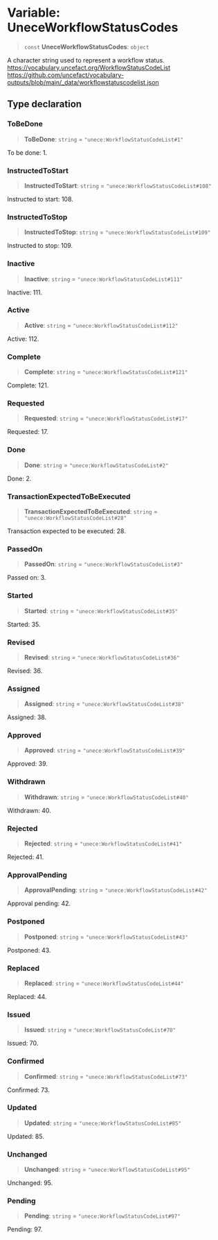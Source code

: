 # Variable: UneceWorkflowStatusCodes

> `const` **UneceWorkflowStatusCodes**: `object`

A character string used to represent a workflow status.
https://vocabulary.uncefact.org/WorkflowStatusCodeList
https://github.com/uncefact/vocabulary-outputs/blob/main/_data/workflowstatuscodelist.json

## Type declaration

### ToBeDone

> **ToBeDone**: `string` = `"unece:WorkflowStatusCodeList#1"`

To be done: 1.

### InstructedToStart

> **InstructedToStart**: `string` = `"unece:WorkflowStatusCodeList#108"`

Instructed to start: 108.

### InstructedToStop

> **InstructedToStop**: `string` = `"unece:WorkflowStatusCodeList#109"`

Instructed to stop: 109.

### Inactive

> **Inactive**: `string` = `"unece:WorkflowStatusCodeList#111"`

Inactive: 111.

### Active

> **Active**: `string` = `"unece:WorkflowStatusCodeList#112"`

Active: 112.

### Complete

> **Complete**: `string` = `"unece:WorkflowStatusCodeList#121"`

Complete: 121.

### Requested

> **Requested**: `string` = `"unece:WorkflowStatusCodeList#17"`

Requested: 17.

### Done

> **Done**: `string` = `"unece:WorkflowStatusCodeList#2"`

Done: 2.

### TransactionExpectedToBeExecuted

> **TransactionExpectedToBeExecuted**: `string` = `"unece:WorkflowStatusCodeList#28"`

Transaction expected to be executed: 28.

### PassedOn

> **PassedOn**: `string` = `"unece:WorkflowStatusCodeList#3"`

Passed on: 3.

### Started

> **Started**: `string` = `"unece:WorkflowStatusCodeList#35"`

Started: 35.

### Revised

> **Revised**: `string` = `"unece:WorkflowStatusCodeList#36"`

Revised: 36.

### Assigned

> **Assigned**: `string` = `"unece:WorkflowStatusCodeList#38"`

Assigned: 38.

### Approved

> **Approved**: `string` = `"unece:WorkflowStatusCodeList#39"`

Approved: 39.

### Withdrawn

> **Withdrawn**: `string` = `"unece:WorkflowStatusCodeList#40"`

Withdrawn: 40.

### Rejected

> **Rejected**: `string` = `"unece:WorkflowStatusCodeList#41"`

Rejected: 41.

### ApprovalPending

> **ApprovalPending**: `string` = `"unece:WorkflowStatusCodeList#42"`

Approval pending: 42.

### Postponed

> **Postponed**: `string` = `"unece:WorkflowStatusCodeList#43"`

Postponed: 43.

### Replaced

> **Replaced**: `string` = `"unece:WorkflowStatusCodeList#44"`

Replaced: 44.

### Issued

> **Issued**: `string` = `"unece:WorkflowStatusCodeList#70"`

Issued: 70.

### Confirmed

> **Confirmed**: `string` = `"unece:WorkflowStatusCodeList#73"`

Confirmed: 73.

### Updated

> **Updated**: `string` = `"unece:WorkflowStatusCodeList#85"`

Updated: 85.

### Unchanged

> **Unchanged**: `string` = `"unece:WorkflowStatusCodeList#95"`

Unchanged: 95.

### Pending

> **Pending**: `string` = `"unece:WorkflowStatusCodeList#97"`

Pending: 97.
